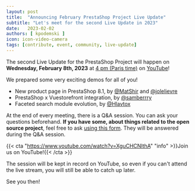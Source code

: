 ```yaml
---
layout: post
title:  "Announcing February PrestaShop Project Live Update"
subtitle: "Let's meet for the second Live Update in 2023"
date:   2023-02-02
authors: [ kpodemski ]
icon: icon-video-camera
tags: [contribute, event, community, live-update]
---
```


The second Live Update for the PrestaShop Project will happen on **Wednesday, February 8th, 2023** at [4 pm (Paris time)](https://time.is/1600_8_Feb_2023_in_Paris) on [YouTube](https://www.youtube.com/watch?v=XguCHCNlthA)!

We prepared some very exciting demos for all of you!

- New product page in PrestaShop 8.1, by [@MatShir](https://github.com/MatShir) and [@jolelievre](https://github.com/jolelievre)
- PrestaShop x Vuestorefront integration, by [@samberrry](https://github.com/samberrry)
- Faceted search module evolution, by [@Hlavtox](https://github.com/Hlavtox)

At the end of every meeting, there is a Q&A session. You can ask your questions beforehand.
**If you have some, about things related to the open source project**, feel free to ask [using this form](https://forms.gle/FWazuZnXBtFPauFZ7). They will be answered during the Q&A session.

{{< cta "https://www.youtube.com/watch?v=XguCHCNlthA" "info" >}}Join us on YouTube!{{< /cta >}}

The session will be kept in record on YouTube, so even if you can't attend the live stream, you will still be able to catch up later.

See you then!
